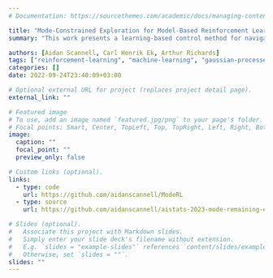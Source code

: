```yaml
---
# Documentation: https://sourcethemes.com/academic/docs/managing-content/

title: "Mode-Constrained Exploration for Model-Based Reinforcement Learning"
summary: "This work presents a learning-based control method for navigating to a target state in unknown, or partially unknown, multimodal dynamical systems. In particular, it develops a model-based reinforcement learning algorithm that can remain in a desired dynamics mode with high probability. For example, if some of the dynamics modes are believed to be inoperable."

authors: [Aidan Scannell, Carl Henrik Ek, Arthur Richards]
tags: ["reinforcement-learning", "machine-learning", "gaussian-processes", "optimal-control", "robotics", "python", "TensorFlow", "GPflow", "research"]
categories: []
date: 2022-09-24T23:40:09+03:00

# Optional external URL for project (replaces project detail page).
external_link: ""

# Featured image
# To use, add an image named `featured.jpg/png` to your page's folder.
# Focal points: Smart, Center, TopLeft, Top, TopRight, Left, Right, BottomLeft, Bottom, BottomRight.
image:
  caption: ""
  focal_point: ""
  preview_only: false

# Custom links (optional).
links:
  - type: code
    url: https://github.com/aidanscannell/ModeRL
  - type: source
    url: https://github.com/aidanscannell/aistats-2023-mode-remaining-exploration

# Slides (optional).
#   Associate this project with Markdown slides.
#   Simply enter your slide deck's filename without extension.
#   E.g. `slides = "example-slides"` references `content/slides/example-slides.md`.
#   Otherwise, set `slides = ""`.
slides: ""
---
```

